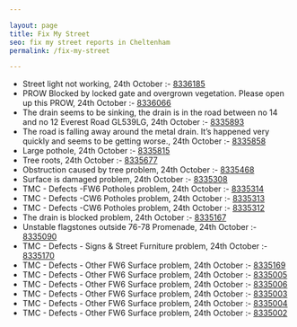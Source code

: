 ```yaml
---

layout: page
title: Fix My Street
seo: fix my street reports in Cheltenham
permalink: /fix-my-street

---
```


<!-- fix_marker starts -->

- Street light not working, 24th October :- [8336185](https://www.fixmystreet.com/report/8336185)
- PROW Blocked by locked gate and overgrown vegetation. Please open up this PROW, 24th October :- [8336066](https://www.fixmystreet.com/report/8336066)
- The drain seems to be sinking, the drain is in the road between no 14 and no 12 Everest Road GL539LG, 24th October :- [8335893](https://www.fixmystreet.com/report/8335893)
- The road is falling away around the metal drain. It’s happened very quickly and seems to be getting worse., 24th October :- [8335858](https://www.fixmystreet.com/report/8335858)
- Large pothole, 24th October :- [8335815](https://www.fixmystreet.com/report/8335815)
- Tree roots, 24th October :- [8335677](https://www.fixmystreet.com/report/8335677)
- Obstruction caused by tree problem, 24th October :- [8335468](https://www.fixmystreet.com/report/8335468)
- Surface is damaged problem, 24th October :- [8335308](https://www.fixmystreet.com/report/8335308)
- TMC - Defects -FW6 Potholes problem, 24th October :- [8335314](https://www.fixmystreet.com/report/8335314)
- TMC - Defects -CW6 Potholes  problem, 24th October :- [8335313](https://www.fixmystreet.com/report/8335313)
- TMC - Defects -CW6 Potholes  problem, 24th October :- [8335312](https://www.fixmystreet.com/report/8335312)
- The drain is blocked problem, 24th October :- [8335167](https://www.fixmystreet.com/report/8335167)
- Unstable flagstones outside 76-78 Promenade, 24th October :- [8335090](https://www.fixmystreet.com/report/8335090)
- TMC - Defects - Signs & Street Furniture problem, 24th October :- [8335170](https://www.fixmystreet.com/report/8335170)
- TMC - Defects - Other FW6  Surface problem, 24th October :- [8335169](https://www.fixmystreet.com/report/8335169)
- TMC - Defects - Other FW6  Surface problem, 24th October :- [8335005](https://www.fixmystreet.com/report/8335005)
- TMC - Defects - Other FW6  Surface problem, 24th October :- [8335006](https://www.fixmystreet.com/report/8335006)
- TMC - Defects - Other FW6  Surface problem, 24th October :- [8335003](https://www.fixmystreet.com/report/8335003)
- TMC - Defects - Other FW6  Surface problem, 24th October :- [8335004](https://www.fixmystreet.com/report/8335004)
- TMC - Defects - Other FW6  Surface problem, 24th October :- [8335002](https://www.fixmystreet.com/report/8335002)

<!-- fix_marker ends -->